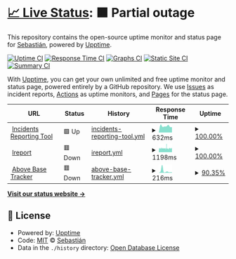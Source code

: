 # [📈 Live Status](https://sebastian-velasquez.dev): <!--live status--> **🟧 Partial outage**

This repository contains the open-source uptime monitor and status page for [Sebastián](https://www.sebastian-velasquez.dev), powered by [Upptime](https://github.com/upptime/upptime).

[![Uptime CI](https://github.com/dadapunk/upptime/workflows/Uptime%20CI/badge.svg)](https://github.com/dadapunk/upptime/actions?query=workflow%3A%22Uptime+CI%22)
[![Response Time CI](https://github.com/dadapunk/upptime/workflows/Response%20Time%20CI/badge.svg)](https://github.com/dadapunk/upptime/actions?query=workflow%3A%22Response+Time+CI%22)
[![Graphs CI](https://github.com/dadapunk/upptime/workflows/Graphs%20CI/badge.svg)](https://github.com/dadapunk/upptime/actions?query=workflow%3A%22Graphs+CI%22)
[![Static Site CI](https://github.com/dadapunk/upptime/workflows/Static%20Site%20CI/badge.svg)](https://github.com/dadapunk/upptime/actions?query=workflow%3A%22Static+Site+CI%22)
[![Summary CI](https://github.com/dadapunk/upptime/workflows/Summary%20CI/badge.svg)](https://github.com/dadapunk/upptime/actions?query=workflow%3A%22Summary+CI%22)

With [Upptime](https://upptime.js.org), you can get your own unlimited and free uptime monitor and status page, powered entirely by a GitHub repository. We use [Issues](https://github.com/dadapunk/upptime/issues) as incident reports, [Actions](https://github.com/dadapunk/upptime/actions) as uptime monitors, and [Pages](https://sebastian-velasquez.dev) for the status page.

<!--start: status pages-->
<!-- This summary is generated by Upptime (https://github.com/upptime/upptime) -->
<!-- Do not edit this manually, your changes will be overwritten -->
<!-- prettier-ignore -->
| URL | Status | History | Response Time | Uptime |
| --- | ------ | ------- | ------------- | ------ |
| <img alt="" src="https://icons.duckduckgo.com/ip3/incidents.irep-tech.com.ico" height="13"> [Incidents Reporting Tool](https://incidents.irep-tech.com) | 🟩 Up | [incidents-reporting-tool.yml](https://github.com/dadapunk/upptime/commits/HEAD/history/incidents-reporting-tool.yml) | <details><summary><img alt="Response time graph" src="./graphs/incidents-reporting-tool/response-time-week.png" height="20"> 632ms</summary><br><a href="https://sebastian-velasquez.dev/history/incidents-reporting-tool"><img alt="Response time 668" src="https://img.shields.io/endpoint?url=https%3A%2F%2Fraw.githubusercontent.com%2Fdadapunk%2Fupptime%2FHEAD%2Fapi%2Fincidents-reporting-tool%2Fresponse-time.json"></a><br><a href="https://sebastian-velasquez.dev/history/incidents-reporting-tool"><img alt="24-hour response time 540" src="https://img.shields.io/endpoint?url=https%3A%2F%2Fraw.githubusercontent.com%2Fdadapunk%2Fupptime%2FHEAD%2Fapi%2Fincidents-reporting-tool%2Fresponse-time-day.json"></a><br><a href="https://sebastian-velasquez.dev/history/incidents-reporting-tool"><img alt="7-day response time 632" src="https://img.shields.io/endpoint?url=https%3A%2F%2Fraw.githubusercontent.com%2Fdadapunk%2Fupptime%2FHEAD%2Fapi%2Fincidents-reporting-tool%2Fresponse-time-week.json"></a><br><a href="https://sebastian-velasquez.dev/history/incidents-reporting-tool"><img alt="30-day response time 644" src="https://img.shields.io/endpoint?url=https%3A%2F%2Fraw.githubusercontent.com%2Fdadapunk%2Fupptime%2FHEAD%2Fapi%2Fincidents-reporting-tool%2Fresponse-time-month.json"></a><br><a href="https://sebastian-velasquez.dev/history/incidents-reporting-tool"><img alt="1-year response time 668" src="https://img.shields.io/endpoint?url=https%3A%2F%2Fraw.githubusercontent.com%2Fdadapunk%2Fupptime%2FHEAD%2Fapi%2Fincidents-reporting-tool%2Fresponse-time-year.json"></a></details> | <details><summary><a href="https://sebastian-velasquez.dev/history/incidents-reporting-tool">100.00%</a></summary><a href="https://sebastian-velasquez.dev/history/incidents-reporting-tool"><img alt="All-time uptime 100.00%" src="https://img.shields.io/endpoint?url=https%3A%2F%2Fraw.githubusercontent.com%2Fdadapunk%2Fupptime%2FHEAD%2Fapi%2Fincidents-reporting-tool%2Fuptime.json"></a><br><a href="https://sebastian-velasquez.dev/history/incidents-reporting-tool"><img alt="24-hour uptime 100.00%" src="https://img.shields.io/endpoint?url=https%3A%2F%2Fraw.githubusercontent.com%2Fdadapunk%2Fupptime%2FHEAD%2Fapi%2Fincidents-reporting-tool%2Fuptime-day.json"></a><br><a href="https://sebastian-velasquez.dev/history/incidents-reporting-tool"><img alt="7-day uptime 100.00%" src="https://img.shields.io/endpoint?url=https%3A%2F%2Fraw.githubusercontent.com%2Fdadapunk%2Fupptime%2FHEAD%2Fapi%2Fincidents-reporting-tool%2Fuptime-week.json"></a><br><a href="https://sebastian-velasquez.dev/history/incidents-reporting-tool"><img alt="30-day uptime 100.00%" src="https://img.shields.io/endpoint?url=https%3A%2F%2Fraw.githubusercontent.com%2Fdadapunk%2Fupptime%2FHEAD%2Fapi%2Fincidents-reporting-tool%2Fuptime-month.json"></a><br><a href="https://sebastian-velasquez.dev/history/incidents-reporting-tool"><img alt="1-year uptime 100.00%" src="https://img.shields.io/endpoint?url=https%3A%2F%2Fraw.githubusercontent.com%2Fdadapunk%2Fupptime%2FHEAD%2Fapi%2Fincidents-reporting-tool%2Fuptime-year.json"></a></details>
| <img alt="" src="https://icons.duckduckgo.com/ip3/irepartners.com.ico" height="13"> [Ireport](https://irepartners.com/ireport/) | 🟥 Down | [ireport.yml](https://github.com/dadapunk/upptime/commits/HEAD/history/ireport.yml) | <details><summary><img alt="Response time graph" src="./graphs/ireport/response-time-week.png" height="20"> 1198ms</summary><br><a href="https://sebastian-velasquez.dev/history/ireport"><img alt="Response time 1220" src="https://img.shields.io/endpoint?url=https%3A%2F%2Fraw.githubusercontent.com%2Fdadapunk%2Fupptime%2FHEAD%2Fapi%2Fireport%2Fresponse-time.json"></a><br><a href="https://sebastian-velasquez.dev/history/ireport"><img alt="24-hour response time 1158" src="https://img.shields.io/endpoint?url=https%3A%2F%2Fraw.githubusercontent.com%2Fdadapunk%2Fupptime%2FHEAD%2Fapi%2Fireport%2Fresponse-time-day.json"></a><br><a href="https://sebastian-velasquez.dev/history/ireport"><img alt="7-day response time 1198" src="https://img.shields.io/endpoint?url=https%3A%2F%2Fraw.githubusercontent.com%2Fdadapunk%2Fupptime%2FHEAD%2Fapi%2Fireport%2Fresponse-time-week.json"></a><br><a href="https://sebastian-velasquez.dev/history/ireport"><img alt="30-day response time 1198" src="https://img.shields.io/endpoint?url=https%3A%2F%2Fraw.githubusercontent.com%2Fdadapunk%2Fupptime%2FHEAD%2Fapi%2Fireport%2Fresponse-time-month.json"></a><br><a href="https://sebastian-velasquez.dev/history/ireport"><img alt="1-year response time 1220" src="https://img.shields.io/endpoint?url=https%3A%2F%2Fraw.githubusercontent.com%2Fdadapunk%2Fupptime%2FHEAD%2Fapi%2Fireport%2Fresponse-time-year.json"></a></details> | <details><summary><a href="https://sebastian-velasquez.dev/history/ireport">100.00%</a></summary><a href="https://sebastian-velasquez.dev/history/ireport"><img alt="All-time uptime 99.98%" src="https://img.shields.io/endpoint?url=https%3A%2F%2Fraw.githubusercontent.com%2Fdadapunk%2Fupptime%2FHEAD%2Fapi%2Fireport%2Fuptime.json"></a><br><a href="https://sebastian-velasquez.dev/history/ireport"><img alt="24-hour uptime 99.99%" src="https://img.shields.io/endpoint?url=https%3A%2F%2Fraw.githubusercontent.com%2Fdadapunk%2Fupptime%2FHEAD%2Fapi%2Fireport%2Fuptime-day.json"></a><br><a href="https://sebastian-velasquez.dev/history/ireport"><img alt="7-day uptime 100.00%" src="https://img.shields.io/endpoint?url=https%3A%2F%2Fraw.githubusercontent.com%2Fdadapunk%2Fupptime%2FHEAD%2Fapi%2Fireport%2Fuptime-week.json"></a><br><a href="https://sebastian-velasquez.dev/history/ireport"><img alt="30-day uptime 99.91%" src="https://img.shields.io/endpoint?url=https%3A%2F%2Fraw.githubusercontent.com%2Fdadapunk%2Fupptime%2FHEAD%2Fapi%2Fireport%2Fuptime-month.json"></a><br><a href="https://sebastian-velasquez.dev/history/ireport"><img alt="1-year uptime 99.98%" src="https://img.shields.io/endpoint?url=https%3A%2F%2Fraw.githubusercontent.com%2Fdadapunk%2Fupptime%2FHEAD%2Fapi%2Fireport%2Fuptime-year.json"></a></details>
| <img alt="" src="https://icons.duckduckgo.com/ip3/abtracker-test.vercel.app.ico" height="13"> [Above Base Tracker](https://abtracker-test.vercel.app) | 🟥 Down | [above-base-tracker.yml](https://github.com/dadapunk/upptime/commits/HEAD/history/above-base-tracker.yml) | <details><summary><img alt="Response time graph" src="./graphs/above-base-tracker/response-time-week.png" height="20"> 216ms</summary><br><a href="https://sebastian-velasquez.dev/history/above-base-tracker"><img alt="Response time 131" src="https://img.shields.io/endpoint?url=https%3A%2F%2Fraw.githubusercontent.com%2Fdadapunk%2Fupptime%2FHEAD%2Fapi%2Fabove-base-tracker%2Fresponse-time.json"></a><br><a href="https://sebastian-velasquez.dev/history/above-base-tracker"><img alt="24-hour response time 71" src="https://img.shields.io/endpoint?url=https%3A%2F%2Fraw.githubusercontent.com%2Fdadapunk%2Fupptime%2FHEAD%2Fapi%2Fabove-base-tracker%2Fresponse-time-day.json"></a><br><a href="https://sebastian-velasquez.dev/history/above-base-tracker"><img alt="7-day response time 216" src="https://img.shields.io/endpoint?url=https%3A%2F%2Fraw.githubusercontent.com%2Fdadapunk%2Fupptime%2FHEAD%2Fapi%2Fabove-base-tracker%2Fresponse-time-week.json"></a><br><a href="https://sebastian-velasquez.dev/history/above-base-tracker"><img alt="30-day response time 163" src="https://img.shields.io/endpoint?url=https%3A%2F%2Fraw.githubusercontent.com%2Fdadapunk%2Fupptime%2FHEAD%2Fapi%2Fabove-base-tracker%2Fresponse-time-month.json"></a><br><a href="https://sebastian-velasquez.dev/history/above-base-tracker"><img alt="1-year response time 131" src="https://img.shields.io/endpoint?url=https%3A%2F%2Fraw.githubusercontent.com%2Fdadapunk%2Fupptime%2FHEAD%2Fapi%2Fabove-base-tracker%2Fresponse-time-year.json"></a></details> | <details><summary><a href="https://sebastian-velasquez.dev/history/above-base-tracker">90.35%</a></summary><a href="https://sebastian-velasquez.dev/history/above-base-tracker"><img alt="All-time uptime 99.51%" src="https://img.shields.io/endpoint?url=https%3A%2F%2Fraw.githubusercontent.com%2Fdadapunk%2Fupptime%2FHEAD%2Fapi%2Fabove-base-tracker%2Fuptime.json"></a><br><a href="https://sebastian-velasquez.dev/history/above-base-tracker"><img alt="24-hour uptime 32.43%" src="https://img.shields.io/endpoint?url=https%3A%2F%2Fraw.githubusercontent.com%2Fdadapunk%2Fupptime%2FHEAD%2Fapi%2Fabove-base-tracker%2Fuptime-day.json"></a><br><a href="https://sebastian-velasquez.dev/history/above-base-tracker"><img alt="7-day uptime 90.35%" src="https://img.shields.io/endpoint?url=https%3A%2F%2Fraw.githubusercontent.com%2Fdadapunk%2Fupptime%2FHEAD%2Fapi%2Fabove-base-tracker%2Fuptime-week.json"></a><br><a href="https://sebastian-velasquez.dev/history/above-base-tracker"><img alt="30-day uptime 97.72%" src="https://img.shields.io/endpoint?url=https%3A%2F%2Fraw.githubusercontent.com%2Fdadapunk%2Fupptime%2FHEAD%2Fapi%2Fabove-base-tracker%2Fuptime-month.json"></a><br><a href="https://sebastian-velasquez.dev/history/above-base-tracker"><img alt="1-year uptime 99.51%" src="https://img.shields.io/endpoint?url=https%3A%2F%2Fraw.githubusercontent.com%2Fdadapunk%2Fupptime%2FHEAD%2Fapi%2Fabove-base-tracker%2Fuptime-year.json"></a></details>

<!--end: status pages-->

[**Visit our status website →**](https://sebastian-velasquez.dev)

## 📄 License

- Powered by: [Upptime](https://github.com/upptime/upptime)
- Code: [MIT](./LICENSE) © [Sebastián](https://www.sebastian-velasquez.dev)
- Data in the `./history` directory: [Open Database License](https://opendatacommons.org/licenses/odbl/1-0/)
